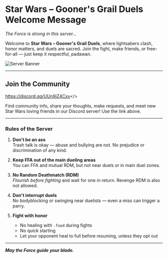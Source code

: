 # Star Wars – Gooner's Grail Duels **Welcome Message**
*The Force is strong in this server...*

Welcome to **Star Wars – Gooner's Grail Duels**, where lightsabers clash, honor matters, and duels are sacred. Join the fight, make friends, or free-for-all — just keep it respectful, padawan.

![Server Banner](https://cdn.discordapp.com/attachments/1375869932318887956/1375985604331966494/Logo.png?ex=6833adf4&is=68325c74&hm=fc280dbf79263c070a3b6728870fd38d50b087f4162e716418b22acce8c3ab43&)

---

## **Join the Community**

<a id="Gooner's Grail Discord">https://discord.gg/UUn9jZ4Cxv</>

Find community info, share your thoughts, make requests, and meet new Star Wars loving friends in our Discord server! Use the link above.

---

### **Rules of the Server**

1. **Don't be an ass**  
   Trash talk is okay — abuse and bullying are not. No prejudice or discrimination of any kind.

2. **Keep FFA out of the main dueling areas**  
   You can FFA and mutual RDM, but not near duels or in main duel zones.

3. **No Random Deathmatch (RDM)**  
   *Flourish before fighting* and wait for one in return. Revenge RDM is also not allowed.

4. **Don't interrupt duels**  
   No bodyblocking or swinging near duelists — even a miss can trigger a parry.

5. **Fight with honor**  
   - No healing with `.food` during fights  
   - No quick starting  
   - Let your opponent heal to full before resuming, unless they opt out

---

***May the Force guide your blade.***
